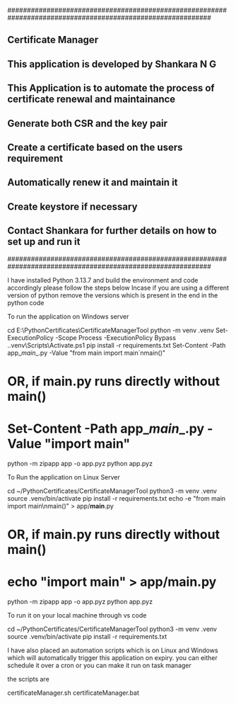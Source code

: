 ############################################################################################################
##                                 Certificate Manager                                                    ##
##                                                                                                        ##
## This application is developed by Shankara N G                                                          ##
## This Application is to automate the process of certificate renewal and maintainance                    ##
## Generate both CSR and the key pair                                                                     ##
## Create a certificate based on the users requirement                                                    ##
## Automatically renew it and maintain it                                                                 ##
## Create keystore if necessary                                                                           ##
## Contact Shankara for further details on how to set up and run it                                       ##
############################################################################################################

I have installed Python 3.13.7 and build the environment and code accordingly please follow the steps below
Incase if you are using a different version of python remove the versions which is present in the end in the python code

To run the application on Windows server

cd E:\PythonCertificates\CertificateManagerTool
python -m venv .venv
Set-ExecutionPolicy -Scope Process -ExecutionPolicy Bypass
.\.venv\Scripts\Activate.ps1
pip install -r requirements.txt
Set-Content -Path app\__main__.py -Value "from main import main`nmain()"
# OR, if main.py runs directly without main()
# Set-Content -Path app\__main__.py -Value "import main"
python -m zipapp app -o app.pyz
python app.pyz


To Run the application on Linux Server

cd ~/PythonCertificates/CertificateManagerTool
python3 -m venv .venv
source .venv/bin/activate
pip install -r requirements.txt
echo -e "from main import main\nmain()" > app/__main__.py
# OR, if main.py runs directly without main()
# echo "import main" > app/__main__.py
python -m zipapp app -o app.pyz
python app.pyz

To run it on your local machine through vs code

cd ~/PythonCertificates/CertificateManagerTool
python3 -m venv .venv
source .venv/bin/activate
pip install -r requirements.txt


I have also placed an automation scripts which is on Linux and Windows which will automatically trigger this
application on expiry. you can either schedule it over a cron or you can make it run on task manager

the scripts are

certificateManager.sh
certificateManager.bat
